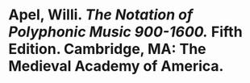 # Apel, Willi. *The Notation of Polyphonic Music 900-1600.* Fifth Edition. Cambridge, MA: The Medieval Academy of America.  

